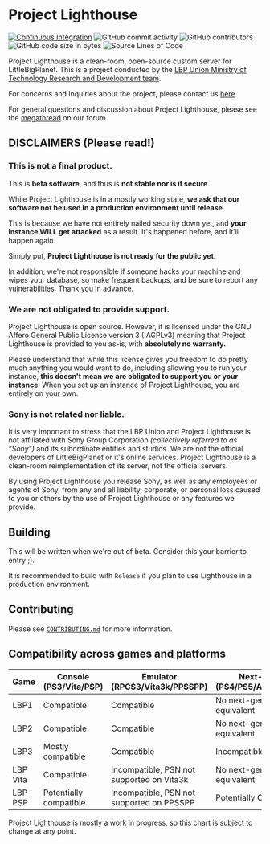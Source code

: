 # Project Lighthouse

[![Continuous Integration](https://github.com/LBPUnion/ProjectLighthouse/actions/workflows/ci.yml/badge.svg)](https://github.com/LBPUnion/ProjectLighthouse/actions/workflows/ci.yml)
![GitHub commit activity](https://img.shields.io/github/commit-activity/m/LBPUnion/ProjectLighthouse)
![GitHub contributors](https://img.shields.io/github/contributors/LBPUnion/ProjectLighthouse)
![GitHub code size in bytes](https://img.shields.io/github/languages/code-size/LBPUnion/ProjectLighthouse)
![Source Lines of Code](https://tokei.ekzhang.com/b1/github/LBPUnion/ProjectLighthouse)

Project Lighthouse is a clean-room, open-source custom server for LittleBigPlanet. This is a project conducted by
the [LBP Union Ministry of Technology Research and Development team](https://www.lbpunion.com/technology).

For concerns and inquiries about the project, please contact us [here](https://www.lbpunion.com/contact).

For general questions and discussion about Project Lighthouse, please see
the [megathread](https://www.lbpunion.com/forum/union-hall/project-lighthouse-littlebigplanet-private-servers-megathread)
on our forum.

## DISCLAIMERS (Please read!)

### This is not a final product.
This is **beta software**, and thus is **not stable nor is it secure**.

While Project Lighthouse is in a mostly working state, **we ask that our software not be used in a production
environment until release**.

This is because we have not entirely nailed security down yet, and **your instance WILL get attacked** as a result. It's
happened before, and it'll happen again.

Simply put, **Project Lighthouse is not ready for the public yet**.

In addition, we're not responsible if someone hacks your machine and wipes your database, so make frequent backups, and
be sure to report any vulnerabilities. Thank you in advance.

### We are not obligated to provide support.

Project Lighthouse is open source. However, it is licensed under the GNU Affero General Public License version 3 (
AGPLv3)
meaning that Project Lighthouse is provided to you as-is, with **absolutely no warranty.**

Please understand that while this license gives you freedom to do pretty much anything you would want to do, including
allowing you to run your instance,
**this doesn't mean we are obligated to support you or your instance**. When you set up an instance of Project
Lighthouse, you are entirely on your own.

### Sony is not related nor liable.

[//]: # (Referenced from https://www.lbpunion.com/post/project-lighthouse-littlebigplanet-private-servers)

It is very important to stress that the LBP Union and Project Lighthouse is not affiliated with Sony Group
Corporation *(collectively referred to as “Sony”)* and its subordinate entities and studios. We are not the official
developers of LittleBigPlanet or it's online services. Project Lighthouse is a clean-room reimplementation of its
server, not the official servers.

By using Project Lighthouse you release Sony, as well as any employees or agents of Sony, from any and all liability,
corporate, or personal loss caused to you or others by the use of Project Lighthouse or any features we provide.

## Building

This will be written when we're out of beta. Consider this your barrier to entry ;).

It is recommended to build with `Release` if you plan to use Lighthouse in a production environment.

## Contributing

Please see [`CONTRIBUTING.md`](https://github.com/LBPUnion/ProjectLighthouse/blob/main/CONTRIBUTING.md) for more
information.

## Compatibility across games and platforms

| Game     | Console (PS3/Vita/PSP) | Emulator (RPCS3/Vita3k/PPSSPP)            | Next-Gen (PS4/PS5/Adrenaline) |
|----------|------------------------|-------------------------------------------|-------------------------------|
| LBP1     | Compatible             | Compatible                                | No next-gen equivalent        |
| LBP2     | Compatible             | Compatible                                | No next-gen equivalent        |
| LBP3     | Mostly compatible      | Compatible                         | Incompatible                  |
| LBP Vita | Compatible             | Incompatible, PSN not supported on Vita3k | No next-gen equivalent        |
| LBP PSP  | Potentially compatible | Incompatible, PSN not supported on PPSSPP | Potentially Compatible        |

Project Lighthouse is mostly a work in progress, so this chart is subject to change at any point.
